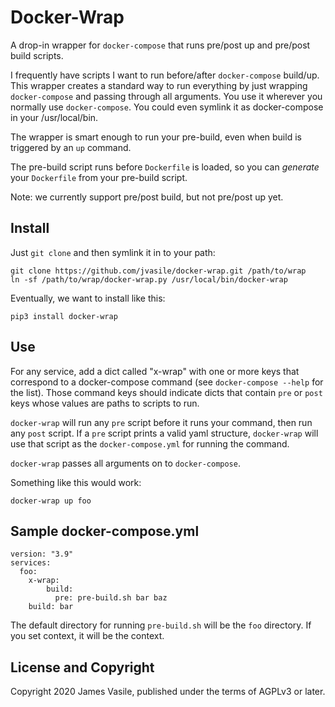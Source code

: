 # Docker-Wrap

A drop-in wrapper for `docker-compose` that runs pre/post up and pre/post build scripts.

I frequently have scripts I want to run before/after `docker-compose`
build/up.  This wrapper creates a standard way to run everything by
just wrapping `docker-compose` and passing through all arguments.  You
use it wherever you normally use `docker-compose`.  You could even
symlink it as docker-compose in your /usr/local/bin.

The wrapper is smart enough to run your pre-build, even when build is
triggered by an `up` command.

The pre-build script runs before `Dockerfile` is loaded, so you can
*generate* your `Dockerfile` from your pre-build script.

Note: we currently support pre/post build, but not pre/post up yet.

## Install

Just `git clone` and then symlink it in to your path:

    git clone https://github.com/jvasile/docker-wrap.git /path/to/wrap
    ln -sf /path/to/wrap/docker-wrap.py /usr/local/bin/docker-wrap

Eventually, we want to install like this:

    pip3 install docker-wrap

## Use

For any service, add a dict called "x-wrap" with one or more keys that
correspond to a docker-compose command (see `docker-compose --help` for
the list).  Those command keys should indicate dicts that contain
`pre` or `post` keys whose values are paths to scripts to run.

`docker-wrap` will run any `pre` script before it runs your command,
then run any `post` script.  If a `pre` script prints a valid yaml
structure, `docker-wrap` will use that script as the
`docker-compose.yml` for running the command.

`docker-wrap` passes all arguments on to `docker-compose`.

Something like this would work:

    docker-wrap up foo

## Sample docker-compose.yml

    version: "3.9"
    services:
      foo:
        x-wrap:
            build:
              pre: pre-build.sh bar baz
        build: bar


The default directory for running `pre-build.sh` will be the `foo`
directory.  If you set context, it will be the context.

## License and Copyright

Copyright 2020 James Vasile, published under the terms of AGPLv3 or
later.
